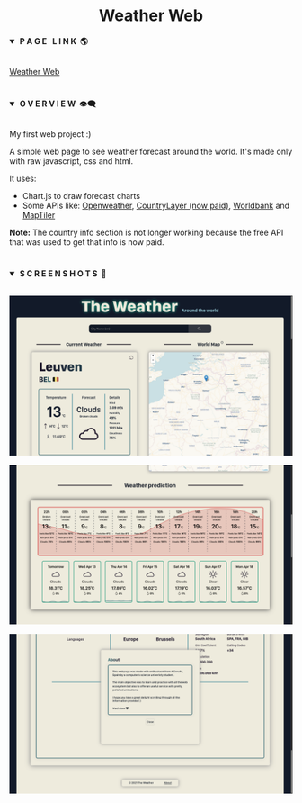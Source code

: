 <div align="center"> <h1><strong>Weather Web</strong></h1> </div>

<details open>
<summary><strong>&nbsp;P A G E &nbsp; L I N K &nbsp;🌎</strong></summary>
<br>

[Weather Web](https://weather-web-api.herokuapp.com/)
</details>

#

<details open>
<summary><strong>&nbsp;O V E R V I E W &nbsp;👁️‍🗨️</strong></summary>
<br>

My first web project :)

A simple web page to see weather forecast around the world. It's made only with raw javascript, css and html.

It uses:
* Chart.js to draw forecast charts
* Some APIs like: [Openweather](https://openweathermap.org/), [CountryLayer (now paid)](https://countrylayer.com/), [Worldbank](https://www.worldbank.org/en/home) and [MapTiler](https://www.maptiler.com/)

**Note:** The country info section is not longer working because the free API that was used to get that info is now paid.

#

<details open>
<summary><strong>&nbsp;S C R E E N S H O T S &nbsp;📸</strong></summary>
<br>

![main View](screenshots/leuven.png)

![Edit Note](screenshots/forecast.png)

![Note View](screenshots/about.png)

</details>
